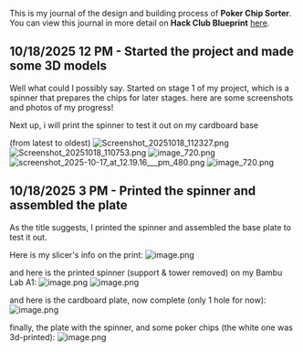 <!--
  ===================    !!READ THIS NOTICE!!   ====================
  DO NOT edit this file manually. Your changes WILL BE OVERWRITTEN!
  This journal is auto generated and updated by Hack Club Blueprint.
  To edit this file, please edit your journal entries on Blueprint.
  ==================================================================
-->

This is my journal of the design and building process of **Poker Chip Sorter**.  
You can view this journal in more detail on **Hack Club Blueprint** [here](https://blueprint.hackclub.com/projects/622).


## 10/18/2025 12 PM - Started the project and made some 3D models  

Well what could I possibly say. Started on stage 1 of my project, which is a spinner that prepares the chips for later stages. here are some screenshots and photos of my progress!

Next up, i will print the spinner to test it out on my cardboard base

(from latest to oldest)
![Screenshot_20251018_112327.png](https://blueprint.hackclub.com/user-attachments/blobs/proxy/eyJfcmFpbHMiOnsiZGF0YSI6MjgwMywicHVyIjoiYmxvYl9pZCJ9fQ==--c6f5c42fbed55d603b1e240003834a6768174182/Screenshot_20251018_112327.png)
![Screenshot_20251018_110753.png](https://blueprint.hackclub.com/user-attachments/blobs/proxy/eyJfcmFpbHMiOnsiZGF0YSI6MjgwMiwicHVyIjoiYmxvYl9pZCJ9fQ==--21dc2d7a91de5ab767e667408380f75b0fdf283c/Screenshot_20251018_110753.png)
![image_720.png](https://blueprint.hackclub.com/user-attachments/blobs/proxy/eyJfcmFpbHMiOnsiZGF0YSI6MjgwMCwicHVyIjoiYmxvYl9pZCJ9fQ==--3c84d60856e0009af95c16beff1db4a85909a703/image_720.png)
![screenshot_2025-10-17_at_12.19.16___pm_480.png](https://blueprint.hackclub.com/user-attachments/blobs/proxy/eyJfcmFpbHMiOnsiZGF0YSI6Mjc5OSwicHVyIjoiYmxvYl9pZCJ9fQ==--a43c10cbb7ed82176b7cbbacc122ab2988e9eb88/screenshot_2025-10-17_at_12.19.16___pm_480.png)
![image_720.png](https://blueprint.hackclub.com/user-attachments/blobs/proxy/eyJfcmFpbHMiOnsiZGF0YSI6Mjc5OCwicHVyIjoiYmxvYl9pZCJ9fQ==--3204155faa6e5b6cdb19643b03673e504760f89a/image_720.png)
  

## 10/18/2025 3 PM - Printed the spinner and assembled the plate  

As the title suggests, I printed the spinner and assembled the base plate to test it out.

Here is my slicer's info on the print:
![image.png](https://blueprint.hackclub.com/user-attachments/blobs/proxy/eyJfcmFpbHMiOnsiZGF0YSI6MjgzNiwicHVyIjoiYmxvYl9pZCJ9fQ==--061d34830c7e578fcfd1e6475579045b2662cd92/image.png)

and here is the printed spinner (support & tower removed) on my Bambu Lab A1:
![image.png](https://blueprint.hackclub.com/user-attachments/blobs/proxy/eyJfcmFpbHMiOnsiZGF0YSI6MjgzOCwicHVyIjoiYmxvYl9pZCJ9fQ==--8e6f92b38aabf2465caf97de6be9a7eab5d78c6a/image.png)
![image.png](https://blueprint.hackclub.com/user-attachments/blobs/proxy/eyJfcmFpbHMiOnsiZGF0YSI6MjgzOSwicHVyIjoiYmxvYl9pZCJ9fQ==--13c7efa32c963e596e43f199712823f342b9475b/image.png)


and here is the cardboard plate, now complete (only 1 hole for now):
![image.png](https://blueprint.hackclub.com/user-attachments/blobs/proxy/eyJfcmFpbHMiOnsiZGF0YSI6Mjg0MCwicHVyIjoiYmxvYl9pZCJ9fQ==--ec31727df4e3ea4ae6350bc84ada4d09369c7b98/image.png)

finally, the plate with the spinner, and some poker chips (the white one was 3d-printed):
![image.png](https://blueprint.hackclub.com/user-attachments/blobs/proxy/eyJfcmFpbHMiOnsiZGF0YSI6Mjg0MSwicHVyIjoiYmxvYl9pZCJ9fQ==--13cf290dcf29fea81be85163e1d13cbf3f225ff6/image.png)


  

